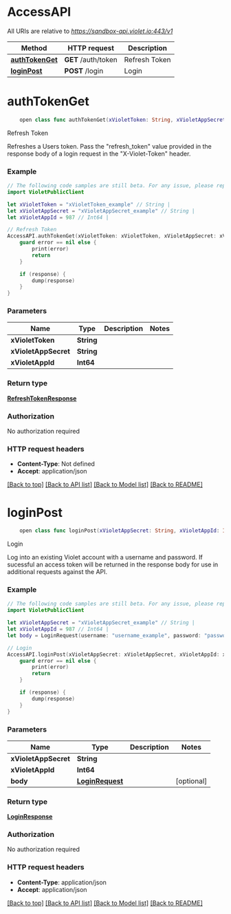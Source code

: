 # AccessAPI

All URIs are relative to *https://sandbox-api.violet.io:443/v1*

Method | HTTP request | Description
------------- | ------------- | -------------
[**authTokenGet**](AccessAPI.md#authtokenget) | **GET** /auth/token | Refresh Token
[**loginPost**](AccessAPI.md#loginpost) | **POST** /login | Login


# **authTokenGet**
```swift
    open class func authTokenGet(xVioletToken: String, xVioletAppSecret: String, xVioletAppId: Int64, completion: @escaping (_ data: RefreshTokenResponse?, _ error: Error?) -> Void)
```

Refresh Token

Refreshes a Users token. Pass the \"refresh_token\" value provided in the response body of a login request in the \"X-Violet-Token\" header.

### Example
```swift
// The following code samples are still beta. For any issue, please report via http://github.com/OpenAPITools/openapi-generator/issues/new
import VioletPublicClient

let xVioletToken = "xVioletToken_example" // String | 
let xVioletAppSecret = "xVioletAppSecret_example" // String | 
let xVioletAppId = 987 // Int64 | 

// Refresh Token
AccessAPI.authTokenGet(xVioletToken: xVioletToken, xVioletAppSecret: xVioletAppSecret, xVioletAppId: xVioletAppId) { (response, error) in
    guard error == nil else {
        print(error)
        return
    }

    if (response) {
        dump(response)
    }
}
```

### Parameters

Name | Type | Description  | Notes
------------- | ------------- | ------------- | -------------
 **xVioletToken** | **String** |  | 
 **xVioletAppSecret** | **String** |  | 
 **xVioletAppId** | **Int64** |  | 

### Return type

[**RefreshTokenResponse**](RefreshTokenResponse.md)

### Authorization

No authorization required

### HTTP request headers

 - **Content-Type**: Not defined
 - **Accept**: application/json

[[Back to top]](#) [[Back to API list]](../README.md#documentation-for-api-endpoints) [[Back to Model list]](../README.md#documentation-for-models) [[Back to README]](../README.md)

# **loginPost**
```swift
    open class func loginPost(xVioletAppSecret: String, xVioletAppId: Int64, body: LoginRequest? = nil, completion: @escaping (_ data: LoginResponse?, _ error: Error?) -> Void)
```

Login

Log into an existing Violet account with a username and password. If sucessful an access token will be returned in the response body for use in additional requests against the API.

### Example
```swift
// The following code samples are still beta. For any issue, please report via http://github.com/OpenAPITools/openapi-generator/issues/new
import VioletPublicClient

let xVioletAppSecret = "xVioletAppSecret_example" // String | 
let xVioletAppId = 987 // Int64 | 
let body = LoginRequest(username: "username_example", password: "password_example") // LoginRequest |  (optional)

// Login
AccessAPI.loginPost(xVioletAppSecret: xVioletAppSecret, xVioletAppId: xVioletAppId, body: body) { (response, error) in
    guard error == nil else {
        print(error)
        return
    }

    if (response) {
        dump(response)
    }
}
```

### Parameters

Name | Type | Description  | Notes
------------- | ------------- | ------------- | -------------
 **xVioletAppSecret** | **String** |  | 
 **xVioletAppId** | **Int64** |  | 
 **body** | [**LoginRequest**](LoginRequest.md) |  | [optional] 

### Return type

[**LoginResponse**](LoginResponse.md)

### Authorization

No authorization required

### HTTP request headers

 - **Content-Type**: application/json
 - **Accept**: application/json

[[Back to top]](#) [[Back to API list]](../README.md#documentation-for-api-endpoints) [[Back to Model list]](../README.md#documentation-for-models) [[Back to README]](../README.md)


